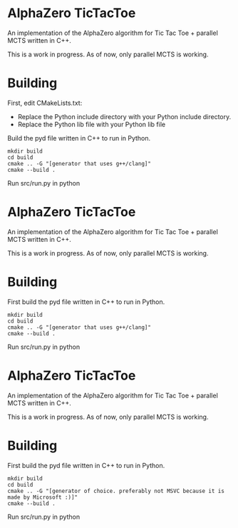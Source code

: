 
# AlphaZero TicTacToe
An implementation of the AlphaZero algorithm for Tic Tac Toe + parallel MCTS written in C++.

This is a work in progress. As of now, only parallel MCTS is working.

# Building

First, edit CMakeLists.txt:

 - Replace the Python include directory with your Python include directory.
 - Replace the Python lib file with your Python lib file



Build the pyd file written in C++ to run in Python.

    mkdir build
    cd build
    cmake .. -G "[generator that uses g++/clang]"
    cmake --build .
    
   Run src/run.py in python

# AlphaZero TicTacToe
An implementation of the AlphaZero algorithm for Tic Tac Toe + parallel MCTS written in C++.

This is a work in progress. As of now, only parallel MCTS is working.

# Building
First build the pyd file written in C++ to run in Python.

    mkdir build
    cd build
    cmake .. -G "[generator that uses g++/clang]"
    cmake --build .
    
   Run src/run.py in python

# AlphaZero TicTacToe
An implementation of the AlphaZero algorithm for Tic Tac Toe + parallel MCTS written in C++.

This is a work in progress. As of now, only parallel MCTS is working.

# Building


First build the pyd file written in C++ to run in Python.

    mkdir build
    cd build
    cmake .. -G "[generator of choice. preferably not MSVC because it is made by Microsoft :)]"
    cmake --build .
    
   Run src/run.py in python

